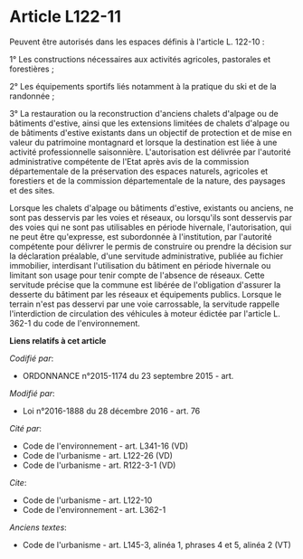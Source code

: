# Article L122-11

Peuvent être autorisés dans les espaces définis à l'article L. 122-10 : 

1° Les constructions nécessaires aux activités agricoles, pastorales et forestières ;

2° Les équipements sportifs liés notamment à la pratique du ski et de la randonnée ;

3° La restauration ou la reconstruction d'anciens chalets d'alpage ou de bâtiments d'estive, ainsi que les extensions
limitées de chalets d'alpage ou de bâtiments d'estive existants dans un objectif de protection et de mise en valeur du
patrimoine montagnard et lorsque la destination est liée à une activité professionnelle saisonnière. L'autorisation est
délivrée par l'autorité administrative compétente de l'Etat après avis de la commission départementale de la préservation des
espaces naturels, agricoles et forestiers et de la commission départementale de la nature, des paysages et des sites.

Lorsque les chalets d'alpage ou bâtiments d'estive, existants ou  anciens, ne sont pas desservis par les voies et réseaux, ou
lorsqu'ils  sont desservis par des voies qui ne sont pas utilisables en période  hivernale, l'autorisation, qui ne peut être
qu'expresse, est subordonnée  à l'institution, par l'autorité compétente pour délivrer le permis de  construire ou prendre la
décision sur la déclaration préalable, d'une servitude administrative, publiée au fichier immobilier, interdisant
l'utilisation du bâtiment en période hivernale ou limitant son usage pour tenir compte de l'absence de réseaux. Cette
servitude précise que la commune est libérée de l'obligation d'assurer la desserte du bâtiment par les réseaux et équipements
publics. Lorsque le terrain n'est pas desservi par une voie carrossable, la servitude rappelle l'interdiction de circulation
des véhicules à moteur édictée par l'article L. 362-1 du code de l'environnement.

**Liens relatifs à cet article**

_Codifié par_:

  - ORDONNANCE n°2015-1174 du 23 septembre 2015 - art.

_Modifié par_:

  - Loi n°2016-1888 du 28 décembre 2016 - art. 76

_Cité par_:

  - Code de l'environnement - art. L341-16 (VD)
  - Code de l'urbanisme - art. L122-26 (VD)
  - Code de l'urbanisme - art. R122-3-1 (VD)

_Cite_:

  - Code de l'urbanisme - art. L122-10
  - Code de l'environnement - art. L362-1

_Anciens textes_:

  - Code de l'urbanisme - art. L145-3, alinéa 1, phrases 4 et 5, alinéa 2 (VT)
